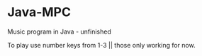 # Java-MPC
Music program in Java - unfinished

To play use number keys from 1-3 || those only working for now.
